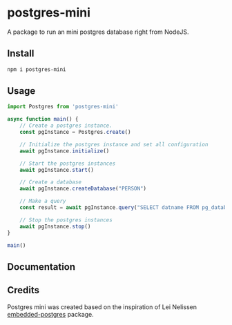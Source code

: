 # postgres-mini

A package to run an mini postgres database right from NodeJS.

## Install

```bash
npm i postgres-mini
```

## Usage

```ts
import Postgres from 'postgres-mini'

async function main() {
    // Create a postgres instance.
    const pgInstance = Postgres.create()

    // Initialize the postgres instance and set all configuration  
    await pgInstance.initialize()

    // Start the postgres instances
    await pgInstance.start()

    // Create a database
    await pgInstance.createDatabase("PERSON")

    // Make a query
    const result = await pgInstance.query("SELECT datname FROM pg_database")

    // Stop the postgres instances
    await pgInstance.stop()
}

main()

```

## Documentation

## Credits

Postgres mini was created based on the inspiration of Lei Nelissen [embedded-postgres](https://github.com/leinelissen/embedded-postgres) package.
